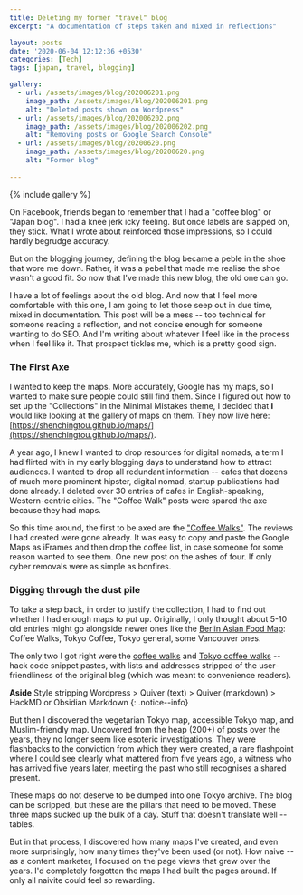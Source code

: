 ```yaml
---
title: Deleting my former "travel" blog
excerpt: "A documentation of steps taken and mixed in reflections"

layout: posts
date: '2020-06-04 12:12:36 +0530'
categories: [Tech]
tags: [japan, travel, blogging]

gallery:
  - url: /assets/images/blog/202006201.png
    image_path: /assets/images/blog/202006201.png
    alt: "Deleted posts shown on Wordpress"
  - url: /assets/images/blog/202006202.png
    image_path: /assets/images/blog/202006202.png
    alt: "Removing posts on Google Search Console"
  - url: /assets/images/blog/20200620.png
    image_path: /assets/images/blog/20200620.png
    alt: "Former blog"
    
---
```

{% include gallery %}

On Facebook, friends began to remember that I had a "coffee blog" or "Japan blog". I had a knee jerk icky feeling. But once labels are slapped on, they stick. What I wrote about reinforced those impressions, so I could hardly begrudge accuracy.

But on the blogging journey, defining the blog became a peble in the shoe that wore me down. Rather, it was a pebel that made me realise the shoe wasn't a good fit. So now that I've made this new blog, the old one can go.

I have a lot of feelings about the old blog. And now that I feel more comfortable with this one, I am going to let those seep out in due time, mixed in documentation. This post will be a mess -- too technical for someone reading a reflection, and not concise enough for someone wanting to do SEO. And I'm writing about whatever I feel like in the process when I feel like it. That prospect tickles me, which is a pretty good sign. 

### The First Axe
I wanted to keep the maps. More accurately, Google has my maps, so I wanted to make sure people could still find them. Since I figured out how to set up the "Collections" in the Minimal Mistakes theme, I decided that **I** would like looking at the gallery of maps on them. They now live here: [https://shenchingtou.github.io/maps/](https://shenchingtou.github.io/maps/).

A year ago, I knew I wanted to drop resources for digital nomads, a term I had flirted with in my early blogging days to understand how to attract audiences. I wanted to drop all redundant information -- cafes that dozens of much more prominent hipster, digital nomad, startup publications had done already. I deleted over 30 entries of cafes in English-speaking, Western-centric cities. The "Coffee Walk" posts were spared the axe because they had maps.

So this time around, the first to be axed are the ["Coffee Walks"](https://shenchingtou.github.io/maps/coffee-walks/). The reviews I had created were gone already. It was easy to copy and paste the Google Maps as iFrames and then drop the coffee list, in case someone for some reason wanted to see them. One new post on the ashes of four. If only cyber removals were as simple as bonfires.

### Digging through the dust pile
To take a step back, in order to justify the collection, I had to find out whether I had enough maps to put up. Originally, I only thought about 5-10 old entries might go alongside newer ones like the [Berlin Asian Food Map](https://shenchingtou.github.io/berlinasianfoodmap/): Coffee Walks, Tokyo Coffee, Tokyo general, some Vancouver ones. 

The only two I got right were the [coffee walks](https://shenchingtou.github.io/maps/coffee-walks/) and [Tokyo coffee walks](https://shenchingtou.github.io/maps/tokyocafes/) -- hack code snippet pastes, with lists and addresses stripped of the user-friendliness of the original blog (which was meant to convenience readers).

**Aside** Style stripping Wordpress > Quiver (text) > Quiver (markdown) > HackMD or Obsidian Markdown
{: .notice--info}  

But then I discovered the vegetarian Tokyo map, accessible Tokyo map, and Muslim-friendly map. Uncovered from the heap (200+) of posts over the years, they no longer seem like esoteric investigations. They were flashbacks to the conviction from which they were created, a rare flashpoint where I could see clearly what mattered from five years ago, a witness who has arrived five years later, meeting the past who still recognises a shared present.

These maps do not deserve to be dumped into one Tokyo archive. The blog can be scripped, but these are the pillars that need to be moved. These three maps sucked up the bulk of a day. Stuff that doesn't translate well -- tables.

But in that process, I discovered how many maps I've created, and even more surprisingly, how many times they've been used (or not). How naive -- as a content marketer, I focused on the page views that grew over the years. I'd completely forgotten the maps I had built the pages around. If only all naivite could feel so rewarding.



